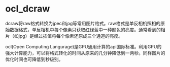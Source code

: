 ocl_dcraw
=========

 dcraw将raw格式转换为jpec和jpg等常用图片格式。raw格式是单反相机照相的原始数据格式，单反相机中每个像素只获取红绿蓝中一种颜色的亮度。通常看到的相片（如jpg）是经过插值将每个像素还原成三个通道的亮度。

 ocl(Open Computing Langurage)是GPU通用计算的api国际标准。利用GPU的强大计算能力，可以将格式转化的时间从原来的几分钟降低到一两秒。同样图片的优化时间也可降低到秒级别。
